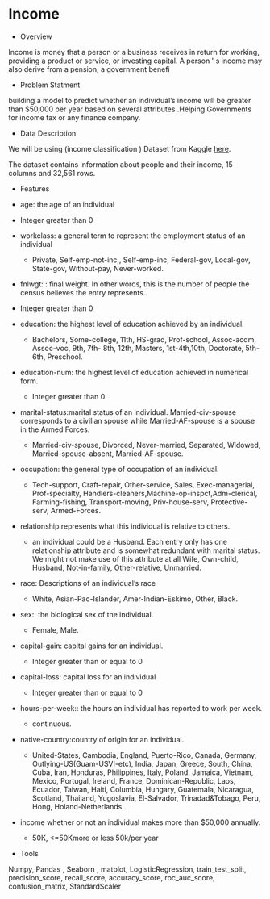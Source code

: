 # Income





- Overview

Income is money that a person or a business receives in return for working, providing a product or service, or investing capital. A person ' s income may also derive from a pension, a government benefi




- Problem Statment

building a model to predict whether an individual’s income will be greater than $50,000 per year based on several attributes .Helping Governments for income tax or any finance company.



- Data Description 

We will be using (income classification ) Dataset from Kaggle [here](https://www.kaggle.com/lodetomasi1995/income-classification/code).

The dataset contains information about people and their income, 15 columns and 32,561 rows.



- Features 

 - age: the age of an individual

 - Integer greater than 0

 - workclass: a general term to represent the employment status of an individual

   - Private, Self-emp-not-inc,, Self-emp-inc, Federal-gov, Local-gov, State-gov, Without-pay, Never-worked.

 - fnlwgt: : final weight. In other words, this is the number of people the census believes the entry represents..

  - Integer greater than 0

 - education: the highest level of education achieved by an individual.

   - Bachelors, Some-college, 11th, HS-grad, Prof-school, Assoc-acdm, Assoc-voc, 9th, 7th- 8th, 12th, Masters, 1st-4th,10th, Doctorate, 5th-6th, Preschool.

- education-num: the highest level of education achieved in numerical form.

   - Integer greater than 0

- marital-status:marital status of an individual. Married-civ-spouse corresponds to a civilian spouse while Married-AF-spouse is a spouse in the Armed Forces.

  - Married-civ-spouse, Divorced, Never-married, Separated, Widowed, Married-spouse-absent, Married-AF-spouse.

- occupation: the general type of occupation of an individual.

  - Tech-support, Craft-repair, Other-service, Sales, Exec-managerial, Prof-specialty, Handlers-cleaners,Machine-op-inspct,Adm-clerical, Farming-fishing, Transport-moving, Priv-house-serv, Protective-serv, Armed-Forces.

- relationship:represents what this individual is relative to others. 

  - an individual could be a Husband. Each entry only has
one relationship attribute and is somewhat redundant with marital status. We might not make use of this attribute at all Wife, Own-child, Husband, Not-in-family, Other-relative, Unmarried.

- race: Descriptions of an individual’s race 

  - White, Asian-Pac-Islander, Amer-Indian-Eskimo, Other, Black.

- sex:: the biological sex of the individual. 

  - Female, Male.

- capital-gain: capital gains for an individual.

  - Integer greater than or equal to 0

- capital-loss: capital loss for an individual

  - Integer greater than or equal to 0

- hours-per-week:: the hours an individual has reported to work per week.

  - continuous.

- native-country:country of origin for an individual.

  - United-States, Cambodia, England, Puerto-Rico, Canada, Germany, Outlying-US(Guam-USVI-etc), India, Japan, Greece,
    South, China, Cuba, Iran, Honduras, Philippines, Italy, Poland, Jamaica, Vietnam, Mexico, Portugal, Ireland, France,
    Dominican-Republic, Laos, Ecuador, Taiwan, Haiti, Columbia, Hungary, Guatemala, Nicaragua, Scotland, Thailand,
    Yugoslavia, El-Salvador, Trinadad&Tobago, Peru, Hong, Holand-Netherlands.

- income whether or not an individual makes more than $50,000 annually.

  - 50K, <=50Kmore or less 50k/per year






- Tools 

Numpy, Pandas , Seaborn , matplot, LogisticRegression, train_test_split, precision_score, recall_score, accuracy_score, roc_auc_score, confusion_matrix, StandardScaler

